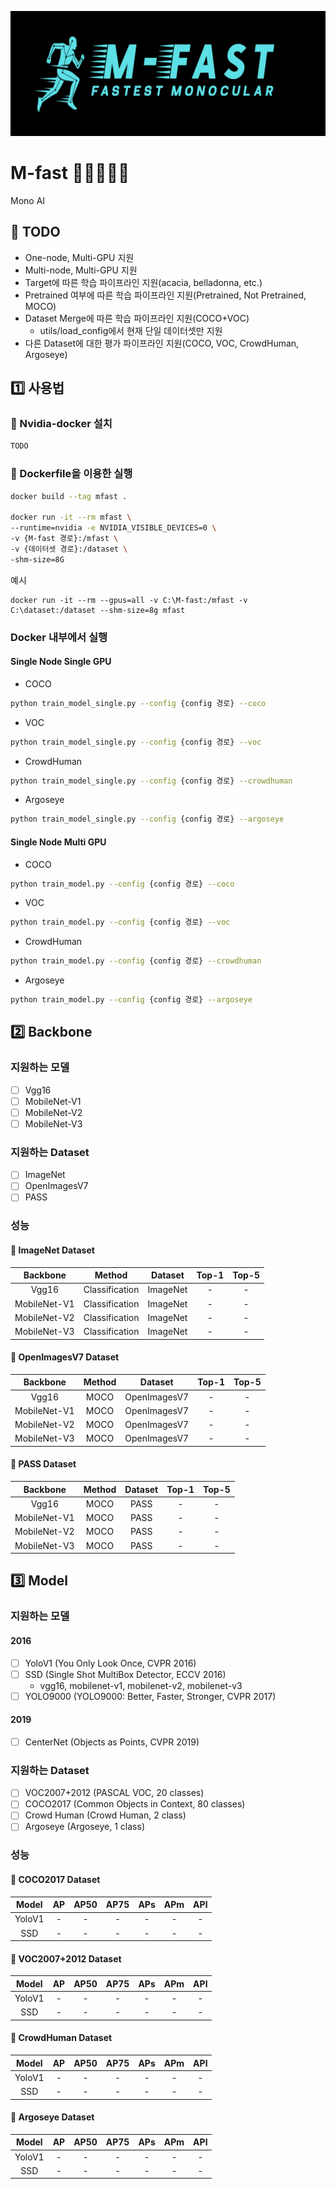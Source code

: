 <p align="center"><img src="./images/M-FastLogo.png" width="700px" height="200px" title="M-Fast Logo"/></p>

# M-fast 🏃‍♂️🏃🏃‍♀️
Mono AI 

## :small_blue_diamond: TODO 
- One-node, Multi-GPU 지원
- Multi-node, Multi-GPU 지원
- Target에 따른 학습 파이프라인 지원(acacia, belladonna, etc.)
- Pretrained 여부에 따른 학습 파이프라인 지원(Pretrained, Not Pretrained, MOCO)
- Dataset Merge에 따른 학습 파이프라인 지원(COCO+VOC)
    * utils/load_config에서 현재 단일 데이터셋만 지원
- 다른 Dataset에 대한 평가 파이프라인 지원(COCO, VOC, CrowdHuman, Argoseye)

## :one: 사용법

### :small_blue_diamond: Nvidia-docker 설치
```bash
TODO
```

### :small_blue_diamond: Dockerfile을 이용한 실행
```bash
docker build --tag mfast .

docker run -it --rm mfast \
--runtime=nvidia -e NVIDIA_VISIBLE_DEVICES=0 \
-v {M-fast 경로}:/mfast \
-v {데이터셋 경로}:/dataset \ 
-shm-size=8G
```

예시
```
docker run -it --rm --gpus=all -v C:\M-fast:/mfast -v C:\dataset:/dataset --shm-size=8g mfast
```

### Docker 내부에서 실행
#### Single Node Single GPU 
  - COCO 
```bash
python train_model_single.py --config {config 경로} --coco 
```
  - VOC
```bash
python train_model_single.py --config {config 경로} --voc
```
  - CrowdHuman
```bash
python train_model_single.py --config {config 경로} --crowdhuman
```
  - Argoseye
```bash
python train_model_single.py --config {config 경로} --argoseye
```

#### Single Node Multi GPU
  - COCO 
```bash
python train_model.py --config {config 경로} --coco
```
  - VOC
```bash
python train_model.py --config {config 경로} --voc
```
  - CrowdHuman
```bash
python train_model.py --config {config 경로} --crowdhuman
```
  - Argoseye
```bash
python train_model.py --config {config 경로} --argoseye
```

## :two: Backbone
### 지원하는 모델
- [ ] Vgg16
- [ ] MobileNet-V1
- [ ] MobileNet-V2
- [ ] MobileNet-V3

### 지원하는 Dataset
- [ ] ImageNet
- [ ] OpenImagesV7
- [ ] PASS

### 성능
#### :radio_button: ImageNet Dataset
|Backbone|Method|Dataset|Top-1|Top-5|
|:---:|:---:|:---:|:---:|:---:|
|Vgg16|Classification|ImageNet|-|-|
|MobileNet-V1|Classification|ImageNet|-|-|
|MobileNet-V2|Classification|ImageNet|-|-|
|MobileNet-V3|Classification|ImageNet|-|-|

#### :radio_button: OpenImagesV7 Dataset
|Backbone|Method|Dataset|Top-1|Top-5|
|:---:|:---:|:---:|:---:|:---:|
|Vgg16|MOCO|OpenImagesV7|-|-|
|MobileNet-V1|MOCO|OpenImagesV7|-|-|
|MobileNet-V2|MOCO|OpenImagesV7|-|-|
|MobileNet-V3|MOCO|OpenImagesV7|-|-|

#### :radio_button: PASS Dataset
|Backbone|Method|Dataset|Top-1|Top-5|
|:---:|:---:|:---:|:---:|:---:|
|Vgg16|MOCO|PASS|-|-|
|MobileNet-V1|MOCO|PASS|-|-|
|MobileNet-V2|MOCO|PASS|-|-|
|MobileNet-V3|MOCO|PASS|-|-|
  
## :three: Model
### 지원하는 모델
#### 2016
- [ ] YoloV1 (You Only Look Once, CVPR 2016)
- [ ] SSD (Single Shot MultiBox Detector, ECCV 2016)
  - vgg16, mobilenet-v1, mobilenet-v2, mobilenet-v3
- [ ] YOLO9000 (YOLO9000: Better, Faster, Stronger, CVPR 2017)

#### 2019
- [ ] CenterNet (Objects as Points, CVPR 2019)


### 지원하는 Dataset
- [ ] VOC2007+2012 (PASCAL VOC, 20 classes)
- [ ] COCO2017 (Common Objects in Context, 80 classes)
- [ ] Crowd Human (Crowd Human, 2 class)
- [ ] Argoseye (Argoseye, 1 class)

### 성능
#### :radio_button: COCO2017 Dataset
|Model|AP|AP50|AP75|APs|APm|APl|
|:---:|:---:|:---:|:---:|:---:|:---:|:---:|
|YoloV1|-|-|-|-|-|-|
|SSD|-|-|-|-|-|-|

#### :radio_button: VOC2007+2012 Dataset
|Model|AP|AP50|AP75|APs|APm|APl|
|:---:|:---:|:---:|:---:|:---:|:---:|:---:|
|YoloV1|-|-|-|-|-|-|
|SSD|-|-|-|-|-|-|

#### :radio_button: CrowdHuman Dataset
|Model|AP|AP50|AP75|APs|APm|APl|
|:---:|:---:|:---:|:---:|:---:|:---:|:---:|
|YoloV1|-|-|-|-|-|-|
|SSD|-|-|-|-|-|-|

#### :radio_button: Argoseye Dataset
|Model|AP|AP50|AP75|APs|APm|APl|
|:---:|:---:|:---:|:---:|:---:|:---:|:---:|
|YoloV1|-|-|-|-|-|-|
|SSD|-|-|-|-|-|-|